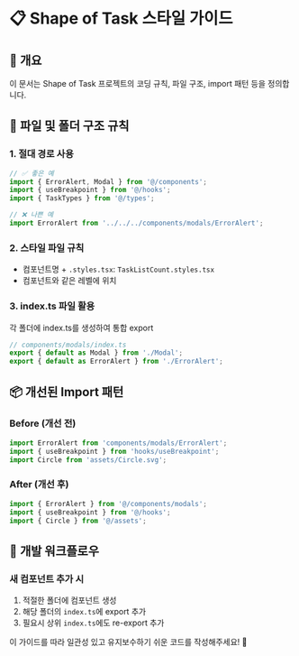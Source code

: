# 📋 Shape of Task 스타일 가이드

## 🎯 개요

이 문서는 Shape of Task 프로젝트의 코딩 규칙, 파일 구조, import 패턴 등을 정의합니다.

## 📁 파일 및 폴더 구조 규칙

### 1. 절대 경로 사용

```typescript
// ✅ 좋은 예
import { ErrorAlert, Modal } from '@/components';
import { useBreakpoint } from '@/hooks';
import { TaskTypes } from '@/types';

// ❌ 나쁜 예
import ErrorAlert from '../../../components/modals/ErrorAlert';
```

### 2. 스타일 파일 규칙

- 컴포넌트명 + `.styles.tsx`: `TaskListCount.styles.tsx`
- 컴포넌트와 같은 레벨에 위치

### 3. index.ts 파일 활용

각 폴더에 index.ts를 생성하여 통합 export

```typescript
// components/modals/index.ts
export { default as Modal } from './Modal';
export { default as ErrorAlert } from './ErrorAlert';
```

## 📦 개선된 Import 패턴

### Before (개선 전)

```typescript
import ErrorAlert from 'components/modals/ErrorAlert';
import { useBreakpoint } from 'hooks/useBreakpoint';
import Circle from 'assets/Circle.svg';
```

### After (개선 후)

```typescript
import { ErrorAlert } from '@/components/modals';
import { useBreakpoint } from '@/hooks';
import { Circle } from '@/assets';
```

## 🚀 개발 워크플로우

### 새 컴포넌트 추가 시

1. 적절한 폴더에 컴포넌트 생성
2. 해당 폴더의 `index.ts`에 export 추가
3. 필요시 상위 `index.ts`에도 re-export 추가

이 가이드를 따라 일관성 있고 유지보수하기 쉬운 코드를 작성해주세요! 🎉
